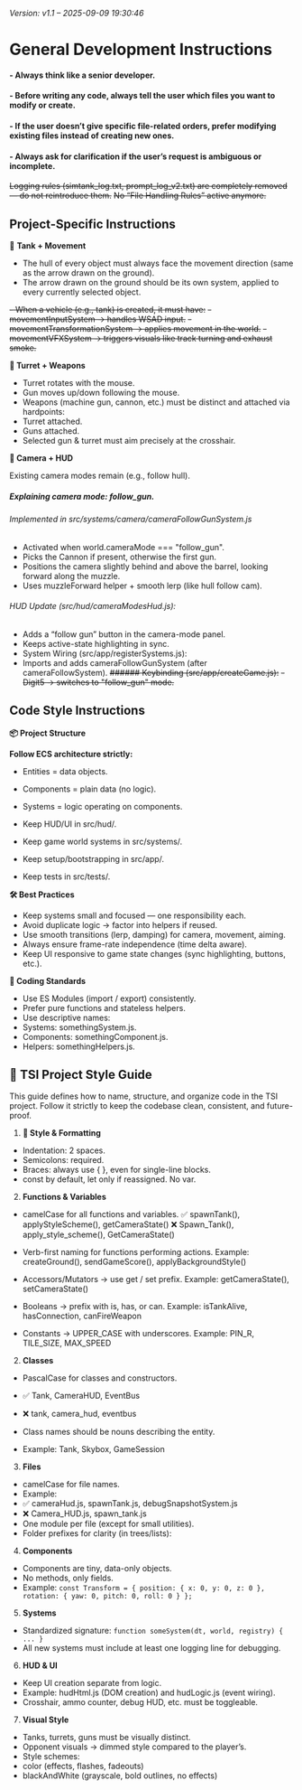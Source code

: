 _Version: v1.1 – 2025-09-09 19:30:46_



# General Development Instructions
#### - Always think like a senior developer.
#### - Before writing any code, always tell the user which files you want to modify or create.
#### - If the user doesn’t give specific file-related orders, prefer modifying existing files instead of creating new ones.
#### - Always ask for clarification if the user’s request is ambiguous or incomplete.

~~Logging rules (simtank_log.txt, prompt_log_v2.txt) are completely removed — do not reintroduce them.~~
~~No “File Handling Rules” active anymore.~~

## Project-Specific Instructions
🚜 **Tank + Movement**

- The hull of every object must always face the movement direction (same as the arrow drawn on the ground).
- The arrow drawn on the ground should be its own system, applied to every currently selected object.

~~- When a vehicle (e.g., tank) is created, it must have:~~
~~- movementInputSystem → handles WSAD input.~~
~~- movementTransformationSystem → applies movement in the world.~~
~~- movementVFXSystem → triggers visuals like track turning and exhaust smoke.~~

**🎯 Turret + Weapons**

- Turret rotates with the mouse.
- Gun moves up/down following the mouse.
- Weapons (machine gun, cannon, etc.) must be distinct and attached via hardpoints:
- Turret attached.
- Guns attached.
- Selected gun & turret must aim precisely at the crosshair.

**🎥 Camera + HUD**

Existing camera modes remain (e.g., follow hull).
#####   Explaining camera mode: follow_gun.
###### Implemented in src/systems/camera/cameraFollowGunSystem.js
- Activated when world.cameraMode === "follow_gun".
- Picks the Cannon if present, otherwise the first gun.
- Positions the camera slightly behind and above the barrel, looking forward along the muzzle.
- Uses muzzleForward helper + smooth lerp (like hull follow cam).
###### HUD Update (src/hud/cameraModesHud.js):
- Adds a “follow gun” button in the camera-mode panel.
- Keeps active-state highlighting in sync.
- System Wiring (src/app/registerSystems.js):
- Imports and adds cameraFollowGunSystem (after cameraFollowSystem).
~~###### Keybinding (src/app/createGame.js):~~
~~- Digit5 → switches to "follow_gun" mode.~~

## Code Style Instructions
**📦 Project Structure**

**Follow ECS architecture strictly:**
- Entities = data objects.
- Components = plain data (no logic).
- Systems = logic operating on components.


- Keep HUD/UI in src/hud/.
- Keep game world systems in src/systems/.
- Keep setup/bootstrapping in src/app/.
- Keep tests in src/tests/.

**🛠️ Best Practices**

- Keep systems small and focused — one responsibility each.
- Avoid duplicate logic → factor into helpers if reused.
- Use smooth transitions (lerp, damping) for camera, movement, aiming.
- Always ensure frame-rate independence (time delta aware).
- Keep UI responsive to game state changes (sync highlighting, buttons, etc.).

**📝 Coding Standards**

- Use ES Modules (import / export) consistently.
- Prefer pure functions and stateless helpers.
- Use descriptive names:
- Systems: somethingSystem.js.
- Components: somethingComponent.js.
- Helpers: somethingHelpers.js.


## 🚀 TSI Project Style Guide

This guide defines how to name, structure, and organize code in the TSI project. Follow it strictly to keep the codebase clean, consistent, and future-proof.

1. **🎨 Style & Formatting**

- Indentation: 2 spaces.
- Semicolons: required.
- Braces: always use { }, even for single-line blocks.
- const by default, let only if reassigned. No var.

2. **Functions & Variables**

- camelCase for all functions and variables.
✅ spawnTank(), applyStyleScheme(), getCameraState()
❌ Spawn_Tank(), apply_style_scheme(), GetCameraState()

- Verb-first naming for functions performing actions.
Example: createGround(), sendGameScore(), applyBackgroundStyle()

- Accessors/Mutators → use get / set prefix.
Example: getCameraState(), setCameraState()

- Booleans → prefix with is, has, or can.
Example: isTankAlive, hasConnection, canFireWeapon

- Constants → UPPER_CASE with underscores.
Example: PIN_R, TILE_SIZE, MAX_SPEED

2. **Classes**

- PascalCase for classes and constructors.
- ✅ Tank, CameraHUD, EventBus
- ❌ tank, camera_hud, eventbus

- Class names should be nouns describing the entity.
- Example: Tank, Skybox, GameSession

3. **Files**

- camelCase for file names.
- Example:
- ✅ cameraHud.js, spawnTank.js, debugSnapshotSystem.js
- ❌ Camera_HUD.js, spawn_tank.js
- One module per file (except for small utilities).
- Folder prefixes for clarity (in trees/lists):


4. **Components**

- Components are tiny, data-only objects.
- No methods, only fields.
- Example:
`const Transform = {
  position: { x: 0, y: 0, z: 0 },
  rotation: { yaw: 0, pitch: 0, roll: 0 }
};`

5. **Systems**

- Standardized signature: 
`function someSystem(dt, world, registry) { ... }`
- All new systems must include at least one logging line for debugging.

6. **HUD & UI**
- Keep UI creation separate from logic.
- Example: hudHtml.js (DOM creation) and hudLogic.js (event wiring).
- Crosshair, ammo counter, debug HUD, etc. must be toggleable.

7. **Visual Style**

- Tanks, turrets, guns must be visually distinct.
- Opponent visuals → dimmed style compared to the player’s.
- Style schemes:
- color (effects, flashes, fadeouts)
- blackAndWhite (grayscale, bold outlines, no effects)